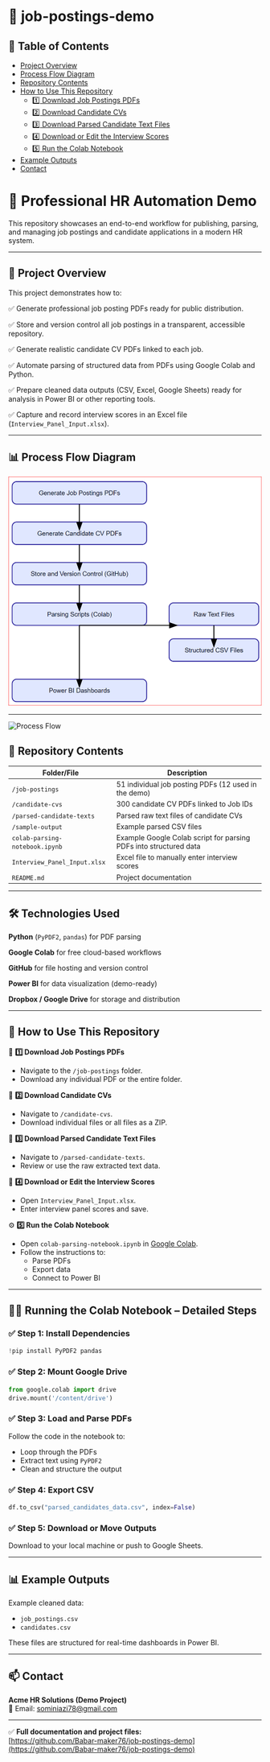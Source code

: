 # 📂 job-postings-demo
## 📑 Table of Contents

- [Project Overview](#project-overview)
- [Process Flow Diagram](#process-flow-diagram)
- [Repository Contents](#repository-contents)
- [How to Use This Repository](#how-to-use-this-repository)
  - [1️⃣ Download Job Postings PDFs](#1-download-job-postings-pdfs)
  - [2️⃣ Download Candidate CVs](#2-download-candidate-cvs)
  - [3️⃣ Download Parsed Candidate Text Files](#3-download-parsed-candidate-text-files)
  - [4️⃣ Download or Edit the Interview Scores](#4-download-or-edit-the-interview-scores)
  - [5️⃣ Run the Colab Notebook](#5-run-the-colab-notebook)
- [Example Outputs](#example-outputs)
- [Contact](#contact)


# 🎯 Professional HR Automation Demo

This repository showcases an end-to-end workflow for publishing, parsing, and managing job postings and candidate applications in a modern HR system.

---

## 🎯 Project Overview

This project demonstrates how to:

✅ Generate professional job posting PDFs ready for public distribution.

✅ Store and version control all job postings in a transparent, accessible repository.

✅ Generate realistic candidate CV PDFs linked to each job.

✅ Automate parsing of structured data from PDFs using Google Colab and Python.

✅ Prepare cleaned data outputs (CSV, Excel, Google Sheets) ready for analysis in Power BI or other reporting tools.

✅ Capture and record interview scores in an Excel file (`Interview_Panel_Input.xlsx`).

---
## 📊 Process Flow Diagram

![Process Flow](./process_flow.png)


---
![Process Flow](./WorkFlow.svg)
## 📁 Repository Contents

| Folder/File | Description |
|-------------|-------------|
| `/job-postings` | 51 individual job posting PDFs (12 used in the demo) |
| `/candidate-cvs` | 300 candidate CV PDFs linked to Job IDs |
| `/parsed-candidate-texts` | Parsed raw text files of candidate CVs |
| `/sample-output` | Example parsed CSV files |
| `colab-parsing-notebook.ipynb` | Example Google Colab script for parsing PDFs into structured data |
| `Interview_Panel_Input.xlsx` | Excel file to manually enter interview scores |
| `README.md` | Project documentation |

---

## 🛠️ Technologies Used

**Python** (`PyPDF2`, `pandas`) for PDF parsing

**Google Colab** for free cloud-based workflows

**GitHub** for file hosting and version control

**Power BI** for data visualization (demo-ready)

**Dropbox / Google Drive** for storage and distribution

---

## 📝 How to Use This Repository

📂 **1️⃣ Download Job Postings PDFs**

- Navigate to the `/job-postings` folder.
- Download any individual PDF or the entire folder.

📂 **2️⃣ Download Candidate CVs**

- Navigate to `/candidate-cvs`.
- Download individual files or all files as a ZIP.

📂 **3️⃣ Download Parsed Candidate Text Files**

- Navigate to `/parsed-candidate-texts`.
- Review or use the raw extracted text data.

📄 **4️⃣ Download or Edit the Interview Scores**

- Open `Interview_Panel_Input.xlsx`.
- Enter interview panel scores and save.

⚙️ **5️⃣ Run the Colab Notebook**

- Open `colab-parsing-notebook.ipynb` in [Google Colab](https://colab.research.google.com/).
- Follow the instructions to:
  - Parse PDFs
  - Export data
  - Connect to Power BI

---

## 🏃‍♂️ Running the Colab Notebook – Detailed Steps

### ✅ Step 1: Install Dependencies

```python
!pip install PyPDF2 pandas
```

### ✅ Step 2: Mount Google Drive

```python
from google.colab import drive
drive.mount('/content/drive')
```

### ✅ Step 3: Load and Parse PDFs

Follow the code in the notebook to:

- Loop through the PDFs
- Extract text using `PyPDF2`
- Clean and structure the output

### ✅ Step 4: Export CSV

```python
df.to_csv("parsed_candidates_data.csv", index=False)
```

### ✅ Step 5: Download or Move Outputs

Download to your local machine or push to Google Sheets.

---

## 📊 Example Outputs

Example cleaned data:

- `job_postings.csv`
- `candidates.csv`

These files are structured for real-time dashboards in Power BI.

---

## 📫 Contact

**Acme HR Solutions (Demo Project)**  
💼 Email: sominiazi78@gmail.com

---

✅ **Full documentation and project files:**  
[https://github.com/Babar-maker76/job-postings-demo](https://github.com/Babar-maker76/job-postings-demo)
